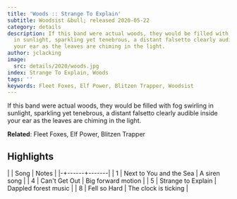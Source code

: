 ```yaml
---
title: 'Woods :: Strange To Explain'
subtitle: Woodsist &bull; released 2020-05-22
category: details
description: If this band were actual woods, they would be filled with fog swirling
  in sunlight, sparkling yet tenebrous, a distant falsetto clearly audible inside
  your ear as the leaves are chiming in the light.
author: jclacking
image:
  src: details/2020/woods.jpg
index: Strange To Explain, Woods
tags: ''
keywords: Fleet Foxes, Elf Power, Blitzen Trapper, Woodsist
---
```

If this band were actual woods, they would be filled with fog swirling in sunlight, sparkling yet tenebrous, a distant falsetto clearly audible inside your ear as the leaves are chiming in the light.<!--more-->

**Related**: Fleet Foxes, Elf Power, Blitzen Trapper

## Highlights

| | Song | Notes |
|-+------+-------|
| 1 | Next to You and the Sea | A siren song |
| 4 | Can't Get Out | Big forward motion |
| 5 | Strange to Explain | Dappled forest music |
| 8 | Fell so Hard | The clock is ticking |

